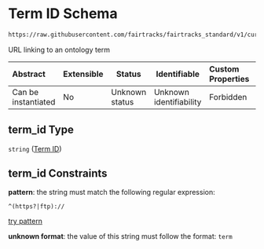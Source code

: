 # Term ID Schema

```txt
https://raw.githubusercontent.com/fairtracks/fairtracks_standard/v1/current/json/schema/fairtracks_experiment.schema.json#/properties/target/properties/macromolecular_structure/properties/term_id
```

URL linking to an ontology term


| Abstract            | Extensible | Status         | Identifiable            | Custom Properties | Additional Properties | Access Restrictions | Defined In                                                                                                     |
| :------------------ | ---------- | -------------- | ----------------------- | :---------------- | --------------------- | ------------------- | -------------------------------------------------------------------------------------------------------------- |
| Can be instantiated | No         | Unknown status | Unknown identifiability | Forbidden         | Allowed               | none                | [fairtracks_experiment.schema.json\*](../json/schema/fairtracks_experiment.schema.json "open original schema") |

## term_id Type

`string` ([Term ID](fairtracks_experiment-properties-experiment-target-properties-target-macromolecular-structure-properties-term-id.md))

## term_id Constraints

**pattern**: the string must match the following regular expression: 

```regexp
^(https?|ftp)://
```

[try pattern](https://regexr.com/?expression=%5E(https%3F%7Cftp)%3A%2F%2F "try regular expression with regexr.com")

**unknown format**: the value of this string must follow the format: `term`
